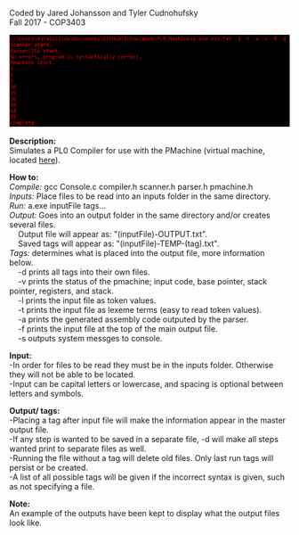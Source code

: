 Coded by Jared Johansson and Tyler Cudnohufsky  
Fall 2017 - COP3403  
  
![Image](https://github.com/m3talpillow/SchoolWork/blob/master/PL0_Machine/PL0_ex1_console.PNG)  
  
**Description:**  
Simulates a PL0 Compiler for use with the PMachine (virtual machine, located [here](https://github.com/m3talpillow/SchoolWork/tree/master/PMachine)).  
  
**How to:**  
*Compile:* gcc Console.c compiler.h scanner.h parser.h pmachine.h  
*Inputs:* Place files to be read into an inputs folder in the same directory.  
*Run:* a.exe inputFile tags...  
*Output:* Goes into an output folder in the same directory and/or creates several files.  
&nbsp;&nbsp;&nbsp; Output file will appear as: "(inputFile)-OUTPUT.txt".  
&nbsp;&nbsp;&nbsp; Saved tags will appear as: "(inputFile)-TEMP-(tag).txt".  
*Tags:* determines what is placed into the output file, more information below.  
&nbsp;&nbsp;&nbsp; -d prints all tags into their own files.   
&nbsp;&nbsp;&nbsp; -v prints the status of the pmachine; input code, base pointer, stack pointer, registers, and stack.  
&nbsp;&nbsp;&nbsp; -l prints the input file as token values.  
&nbsp;&nbsp;&nbsp; -t prints the input file as lexeme terms (easy to read token values).  
&nbsp;&nbsp;&nbsp; -a prints the generated assembly code outputed by the parser.  
&nbsp;&nbsp;&nbsp; -f prints the input file at the top of the main output file.  
&nbsp;&nbsp;&nbsp; -s outputs system messges to console. 
  
**Input:**  
-In order for files to be read they must be in the inputs folder. Otherwise they will not be able to be located.  
-Input can be capital letters or lowercase, and spacing is optional between letters and symbols.   
   
**Output/ tags:**  
-Placing a tag after input file will make the information appear in the master output file.   
-If any step is wanted to be saved in a separate file, -d will make all steps wanted print to separate files as well.  
-Running the file without a tag will delete old files. Only last run tags will persist or be created.  
-A list of all possible tags will be given if the incorrect syntax is given, such as not specifying a file.   


**Note:**  
An example of the outputs have been kept to display what the output files look like.
